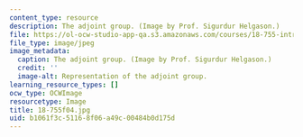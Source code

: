 ```yaml
---
content_type: resource
description: The adjoint group. (Image by Prof. Sigurdur Helgason.)
file: https://ol-ocw-studio-app-qa.s3.amazonaws.com/courses/18-755-introduction-to-lie-groups-fall-2004/b1061f3c51168f06a49c00484b0d175d_18-755f04.jpg
file_type: image/jpeg
image_metadata:
  caption: The adjoint group. (Image by Prof. Sigurdur Helgason.)
  credit: ''
  image-alt: Representation of the adjoint group.
learning_resource_types: []
ocw_type: OCWImage
resourcetype: Image
title: 18-755f04.jpg
uid: b1061f3c-5116-8f06-a49c-00484b0d175d
---
```

